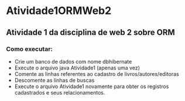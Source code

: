 # Atividade1ORMWeb2
## Atividade 1 da disciplina de web 2 sobre ORM
### Como executar:
 - Crie um banco de dados com nome dbhibernate
 - Execute o arquivo java Atividade1 (apenas uma vez)
 - Comente as linhas referentes ao cadastro de livros/autores/editoras
 - Descomente as linhas de buscas
 - Execute o arquivo Atividade1 novamente para obter os registros cadastrados e seus relacionamentos.

